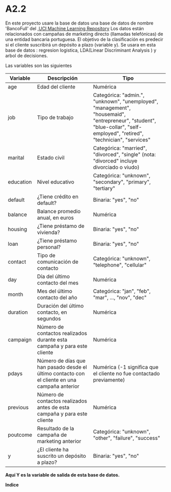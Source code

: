 # A2.2

En este proyecto usare la base de datos una base de datos de nombre 'BancoFull' del ,[UCI Machine Learning Repository](https://archive.ics.uci.edu/dataset/222/bank+marketing)
Los datos están relacionados con campañas de marketing directo (llamadas telefónicas) de una entidad bancaria portuguesa. El objetivo de la clasificación es predecir si el cliente suscribirá un depósito a plazo (variable y).
Se usara en esta base de datos : regresion logistica, LDA(Linear Discriminant Analysis ) y arbol de decisiones.


Las variables son las siguientes



| **Variable** | **Descripción** | **Tipo** |
|--------------|-----------------|----------|
| age          | Edad del cliente | Numérica |
| job          | Tipo de trabajo | Categórica: "admin.", "unknown", "unemployed", "management", "housemaid", "entrepreneur", "student", "blue-collar", "self-employed", "retired", "technician", "services" |
| marital      | Estado civil | Categórica: "married", "divorced", "single" (nota: "divorced" incluye divorciado o viudo) |
| education    | Nivel educativo | Categórica: "unknown", "secondary", "primary", "tertiary" |
| default      | ¿Tiene crédito en default? | Binaria: "yes", "no" |
| balance      | Balance promedio anual, en euros | Numérica |
| housing      | ¿Tiene préstamo de vivienda? | Binaria: "yes", "no" |
| loan         | ¿Tiene préstamo personal? | Binaria: "yes", "no" |
| contact      | Tipo de comunicación de contacto | Categórica: "unknown", "telephone", "cellular" |
| day          | Día del último contacto del mes | Numérica |
| month        | Mes del último contacto del año | Categórica: "jan", "feb", "mar", ..., "nov", "dec" |
| duration     | Duración del último contacto, en segundos | Numérica |
| campaign     | Número de contactos realizados durante esta campaña y para este cliente | Numérica |
| pdays        | Número de días que han pasado desde el último contacto con el cliente en una campaña anterior | Numérica (-1 significa que el cliente no fue contactado previamente) |
| previous     | Número de contactos realizados antes de esta campaña y para este cliente | Numérica |
| poutcome     | Resultado de la campaña de marketing anterior | Categórica: "unknown", "other", "failure", "success" |
| y            | ¿El cliente ha suscrito un depósito a plazo? | Binaria: "yes", "no" |

**Aquí  Y es la variable de salida de esta base de datos.**



**Indice**
